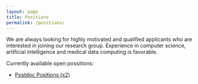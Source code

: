 ```yaml
---
layout: page
title: Positions
permalink: /positions/
---
```


We are always looking for highly motivated and qualified applicants who are 
interested in joining our research group. Experience in computer science, 
artificial intelligence and medical data computing is favorable.  

Currently available open possitions:

<div id='positions'>
    <ul>
        <li><a href="/assets/pdf/Postdocs-openings-2024.pdf" target="_blank">Postdoc Positions (x2)</a></li>
    </ul>
</div>
